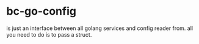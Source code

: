 # bc-go-config 

is just an interface between all golang services and config reader from.
all you need to do is to pass a struct.
